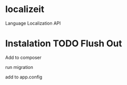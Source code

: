 localizeit
==========

Language Localization API

Instalation  TODO Flush Out
===========

Add to composer 

run migration 

add to app.config
